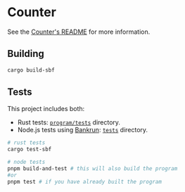 # Counter

See the [Counter's README](../README.md) for more information.

## Building
 
```sh
cargo build-sbf

```
## Tests

This project includes both:
- Rust tests: [`program/tests`](/program/tests) directory.
- Node.js tests using [Bankrun](https://kevinheavey.github.io/solana-bankrun/): [`tests`](/tests) directory.

```sh
# rust tests
cargo test-sbf 

# node tests
pnpm build-and-test # this will also build the program
#or 
pnpm test # if you have already built the program
```
